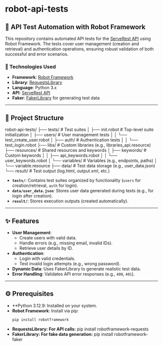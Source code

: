 # robot-api-tests
## 🚀 API Test Automation with Robot Framework

This repository contains automated API tests for the [ServeRest API](https://serverest.dev/) using Robot Framework. The tests cover user management (creation and retrieval) and authentication operations, ensuring robust validation of both successful and error scenarios.

### 📌 Technologies Used
- **Framework**: [Robot Framework](https://robotframework.org/)
- **Library**: [RequestsLibrary](https://marketsquare.github.io/robotframework-requests/)
- **Language**: Python 3.x
- **API**: [ServeRest API](https://serverest.dev/)
- **Faker**: [FakerLibrary](https://github.com/peritus/robotframework-faker) for generating test data

---

## 📂 Project Structure

robot-api-tests/
├── tests/                  # Test suites
│   ├── init.robot      # Top-level suite initialization
│   ├── users/              # User management tests
│   │   └── test_create_user.robot
│   ├── auth/               # Authentication tests
│   │   └── test_login.robot
├── libs/                   # Custom libraries (e.g., libraries_api.resource)
├── resources/              # Shared resources and keywords
│   ├── keywords/           # Custom keywords
│   │   ├── api_keywords.robot
│   │   └── user_keywords.robot
│   └── variables/          # Variables (e.g., endpoints, paths)
│       └── variable.resource
├── data/                   # Test data storage (e.g., user_data.json)
└── result/                 # Test output (log.html, output.xml, etc.)


- **`tests/`**: Contains test suites organized by functionality (`users` for creation/retrieval, `auth` for login).
- **`data/user_data.json`**: Stores user data generated during tests (e.g., for login after creation).
- **`result/`**: Stores execution outputs (created automatically).

---

## ✨ Features
- **User Management**:
  - Create users with valid data.
  - Handle errors (e.g., missing email, invalid IDs).
  - Retrieve user details by ID.
- **Authentication**:
  - Login with valid credentials.
  - Test invalid login attempts (e.g., wrong password).
- **Dynamic Data**: Uses FakerLibrary to generate realistic test data.
- **Error Handling**: Validates API error responses (e.g., `400`, `401`).

---

## ⚙️ Prerequisites
- **Python 3.12.9: Installed on your system.
- **Robot Framework**: Install via pip:
  ```bash
  pip install robotframework
- **RequestsLibrary: For API calls:** pip install robotframework-requests
- **FakerLibrary: For fake data generation:** pip install robotframework-faker